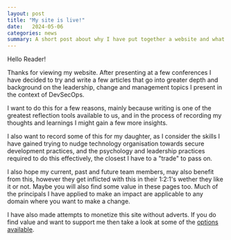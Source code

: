 ```yaml
---  
layout: post 
title: "My site is live!" 
date:   2024-05-06
categories: news
summary: A short post about why I have put together a website and what content to expect.
---
```


Hello Reader! 

Thanks for viewing my website. After presenting at a few conferences I have decided to try and write a few articles that go into greater depth and background on the leadership, change and management topics I present in the context of DevSecOps.

I want to do this for a few reasons, mainly because writing is one of the greatest reflection tools available to us, and in the process of recording my thoughts and learnings I might gain a few more insights. 

I also want to record some of this for my daughter, as I consider the skills I have gained trying to nudge technology organisation towards secure development practices, and the psychology and leadership practices required to do this effectively, the closest I have to a "trade" to pass on. 

I also hope my current, past and future team members, may also benefit from this, however they get inflicted with this in their 1:2:1's wether they like it or not. Maybe you will also find some value in these pages too. Much of the principals I have applied to make an impact are applicable to any domain where you want to make a change.

I have also made attempts to monetize this site without adverts. If you do find value and want to support me then take a look at some of the [options available](/supporting-me/).